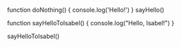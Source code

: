 function doNothing() {
  console.log('Hello!')
}
sayHello()


function sayHelloToIsabel() {
  console.log("Hello, Isabel!")
}

sayHelloToIsabel()
